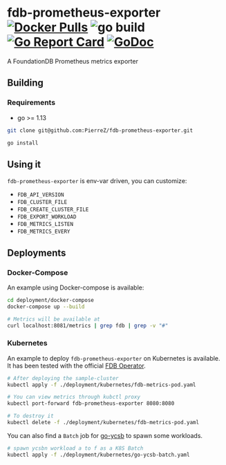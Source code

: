 # fdb-prometheus-exporter  [![Docker Pulls](https://img.shields.io/docker/pulls/pierrezemb/fdb-prometheus-exporter.svg?style=plastic)](https://hub.docker.com/r/pierrezemb/fdb-prometheus-exporter/) ![go build](https://github.com/PierreZ/fdb-prometheus-exporter/workflows/Build/badge.svg) [![Go Report Card](https://goreportcard.com/badge/github.com/PierreZ/fdb-prometheus-exporter)](https://goreportcard.com/report/github.com/PierreZ/fdb-prometheus-exporter) [![GoDoc](https://godoc.org/github.com/PierreZ/fdb-prometheus-exporter?status.svg)](https://godoc.org/github.com/PierreZ/fdb-prometheus-exporter)
A FoundationDB Prometheus metrics exporter

## Building

### Requirements

* go >= 1.13

```bash
git clone git@github.com:PierreZ/fdb-prometheus-exporter.git

go install
```

## Using it

`fdb-prometheus-exporter` is env-var driven, you can customize:

* `FDB_API_VERSION`
* `FDB_CLUSTER_FILE`
* `FDB_CREATE_CLUSTER_FILE`
* `FDB_EXPORT_WORKLOAD`
* `FDB_METRICS_LISTEN`
* `FDB_METRICS_EVERY`

## Deployments

### Docker-Compose

An example using Docker-compose is available:

```bash
cd deployment/docker-compose
docker-compose up --build

# Metrics will be available at
curl localhost:8081/metrics | grep fdb | grep -v "#"
```

### Kubernetes

An example to deploy `fdb-prometheus-exporter` on Kubernetes is available. It has been tested with the official [FDB Operator](https://github.com/FoundationDB/fdb-kubernetes-operator).

```bash
# After deploying the sample-cluster
kubectl apply -f ./deployment/kubernetes/fdb-metrics-pod.yaml

# You can view metrics through kubctl proxy
kubectl port-forward fdb-prometheus-exporter 8080:8080

# To destroy it
kubectl delete -f ./deployment/kubernetes/fdb-metrics-pod.yaml
```

You can also find a `Batch` job for [go-ycsb](https://github.com/pingcap/go-ycsb/) to spawn some workloads.

```bash
# spawn ycsbn workload a to f as a K8S Batch
kubectl apply -f ./deployment/kubernetes/go-ycsb-batch.yaml
```